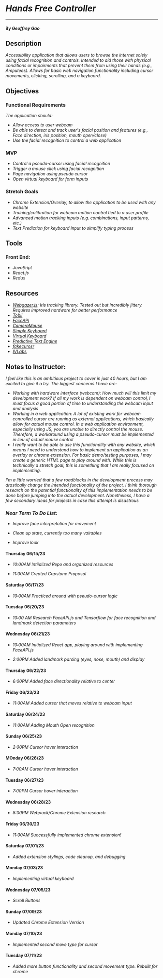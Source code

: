 # _Hands Free Controller_
<hr>

#### By _Geoffrey Gao_

## Description
_Accessibility application that allows users to browse the internet solely using facial recognition and controls. Intended to aid those with physical conditions or impairments that prevent them from using their hands (e.g., Amputees).  Allows for basic web navigation functionality including cursor movements, clicking, scrolling, and a keyboard._

## Objectives
### Functional Requirements
_The application should:_
* _Allow access to user webcam_
* _Be able to detect and track user's facial position and features (e.g., Face direction, iris position, mouth open/close)_
* _Use the facial recognition to control a web application_

### MVP
* _Control a pseudo-cursor using facial recognition_
* _Trigger a mouse click using facial recognition_
* _Page navigation using pseudo cursor_
* _Open virtual keyboard for form inputs_

### Stretch Goals 
* _Chrome Extension/Overlay, to allow the application to be used with any website_
* _Training/calibration for webcam motion control tied to a user profile_
* _Advanced motion tracking inputs (e.g. combinations, input patterns, etc.)_
* _Text Prediction for keyboard input to simplify typing process_

## Tools
### Front End:
* _JavaSript_
* _React.js_
* _Redux_

## Resources
* _[Webgazer.js](https://webgazer.cs.brown.edu/): Iris tracking library. Tested out but incredibly jittery. Requires improved hardware for better performance_
* _[Tobii](https://github.com/BenLeech/tobii-eye-mouse-control)_
* _[FaceAPI](https://justadudewhohacks.github.io/face-api.js/docs/index.html)_
* _[CameraMouse](http://cameramouse.org/about.html)_
* _[Simple Keyboard](https://hodgef.com/simple-keyboard/getting-started/)_
* _[Virtual Keyboard](https://furcan.github.io/KioskBoard/)_
* _[Predictive Text Engine](https://docs.replit.com/tutorials/nodejs/predictive-text-engine)_
* _[fakecurosr](https://github.com/Fighter178/FakeCursor/)_
* _[IVLabs](https://www.ivlabs.in/cursor-controlled.html)_


## Notes to Instructor:

_I feel like this is an ambitious project to cover in just 40 hours, but I am excited to give it a try. The biggest concerns I have are:_

* _Working with hardware interface (webcam): How much will this limit my development work? If all my work is dependent on webcam control, I must focus a good portion of time to understanding the webcam input and analysis_
* _Working in a web application: A lot of existing work for webcam controlled cursor are running as external applications, which basically allow for actual mouse control. In a web application environment, especially using JS, you are unable to directly control the mouse. Therefore, a workaround using a pseudo-cursor must be implemented in lieu of actual mouse control_
* _I really want to be able to use this functionality with any website, which means I need to understand how to implement an application as an overlay or chrome extension. For basic demo/testing purposes, I may create a generic HTML page to play around with. While this is technically a stretch goal, this is something that I am really focused on implementing._

_I'm a little worried that a few roadblocks in the development process may drastically change the intended functionality of the project. I think thorough research on the potential functionality of this implementation needs to be done before jumping into the actual development. Nonetheless, I have a few secondary ideas for projects in case this attempt is disastrous_

  

### _Near Term To Do List:_

*  _Improve face interpretation for movement_

*  _Clean up state, currently too many vairables_

*  _Improve look_

  

#### Thursday 06/15/23

*  _10:00AM Intiialized Repo and organized resources_

*  _11:00AM Created Capstone Proposal_

  

#### Saturday 06/17/23

*  _10:00AM Practiced around with pseudo-cursor logic_

  

#### Tuesday 06/20/23

*  _10:00 AM Research FaceAPI.js and Tensorflow for face recognition and landmark detection parameters_

  

#### Wednesday 06/21/23

*  _10:00AM Initialized React app, playing around with implementing FaceAPI.js_

*  _2:00PM Added landmark parsing (eyes, nose, mouth) and display_

  

#### Thursday 06/22/23

*  _6:00PM Added face directionality relative to center_

  

#### Friday 06/23/23

*  _11:00AM Added cursor that moves relative to webcam input_

  

#### Saturday 06/24/23

*  _11:00AM Adding Mouth Open recognition_

  

#### Sunday 06/25/23

*  _2:00PM Cursor hover interaction_

  

#### MOnday 06/26/23

*  _7:00AM Cursor hover interaction_

  

#### Tuesday 06/27/23

*  _7:00PM Cursor hover interaction_

  

#### Wednesday 06/28/23

*  _8:00PM Webpack/Chrome Extension research_

  

#### Friday 06/30/23

*  _11:00AM Successfully implemented chrome extension!_

  

#### Saturday 07/01/23

*  _Added extension stylings, code cleanup, and debugging_

  

#### Monday 07/03/23

*  _Implementing virtual keyboard_

  

#### Wednesday 07/05/23

*  _Scroll Buttons_

  

#### Sunday 07/09/23

*  _Updated Chrome Extension Version_

  

#### Monday 07/10/23

*  _Implemented second move type for cursor_

#### Tuesday 07/11/23
* _Added more button functionality and second movement type. Rebuilt for chrome_ 